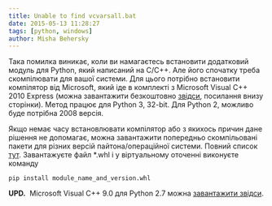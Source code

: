 ```yaml
---
title: Unable to find vcvarsall.bat
date: 2015-05-13 11:28:27
tags: [python, windows]
author: Misha Behersky
---
```


<p>Така помилка виникає, коли ви намагаєтесь встановити додатковий модуль для Python, який написаний на C/C++. Але його спочатку треба скомпілювати для вашої системи. Для цього потрібно встановити компілятор від Microsoft, який іде в комплекті з Microsoft Visual C++ 2010 Express (можна завантажити безкоштовно <a href="https://www.visualstudio.com/en-us/products/visual-studio-express-vs.aspx" target="_blank">звідси</a>, посилання внизу сторінки). Метод&nbsp;працює для Python 3, 32-bit. Для Python 2, можливо буде потрібна 2008 версія.</p>

<p>Якщо немає часу встановлювати компілятор або з якихось причин дане рішення не допомагає, можна завантажити попередньо скомпільовані пакети для різних версій пайтона/операційної системи. Повний список <a href="http://www.lfd.uci.edu/~gohlke/pythonlibs/" target="_blank">тут</a>. Завантажуєте файл *.whl і у віртуальному оточенні виконуєте команду</p>

<pre>
<code class="language-bash">pip install module_name_and_version.whl</code></pre>

<p><strong>UPD.</strong>&nbsp;&nbsp;Microsoft Visual C++ 9.0 для Python 2.7 можна <a href="http://aka.ms/vcpython27" target="_blank">завантажити звідси</a>.</p>